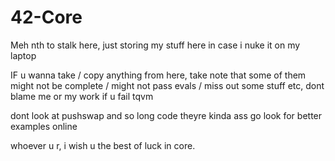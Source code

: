 # 42-Core

Meh nth to stalk here, just storing my stuff here in case i nuke it on my laptop

IF u wanna take / copy anything from here, take note that some of them might not be complete / might not pass evals / miss out some stuff etc, dont blame me or my work if u fail tqvm

dont look at pushswap and so long code theyre kinda ass go look for better examples online

whoever u r, i wish u the best of luck in core.
